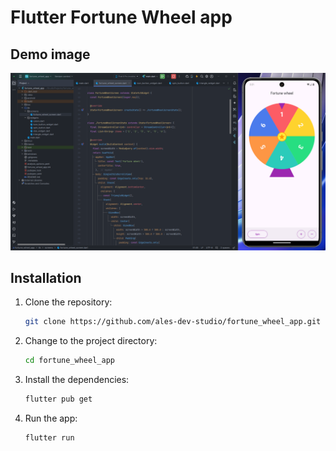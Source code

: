 # Flutter Fortune Wheel app

## Demo image

![Untitled](https://raw.githubusercontent.com/ales-dev-studio/fortune_wheel_app/refs/heads/main/assets/images/demo.png)


## Installation

1. Clone the repository:

   ```bash
   git clone https://github.com/ales-dev-studio/fortune_wheel_app.git
   ```

2. Change to the project directory:

   ```bash
   cd fortune_wheel_app
   ```

3. Install the dependencies:

   ```bash
   flutter pub get
   ```

4. Run the app:

   ```bash
   flutter run
   ```
